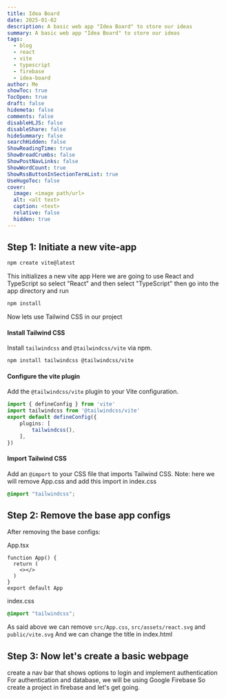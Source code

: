 ```yaml
---
title: Idea Board
date: 2025-01-02
description: A basic web app "Idea Board" to store our ideas
summary: A basic web app "Idea Board" to store our ideas
tags:
  - blog
  - react
  - vite
  - typescript
  - firebase
  - idea-board
author: Me
showToc: true
TocOpen: true
draft: false
hidemeta: false
comments: false
disableHLJS: false
disableShare: false
hideSummary: false
searchHidden: false
ShowReadingTime: true
ShowBreadCrumbs: false
ShowPostNavLinks: false
ShowWordCount: true
ShowRssButtonInSectionTermList: true
UseHugoToc: false
cover:
  image: <image path/url>
  alt: <alt text>
  caption: <text>
  relative: false
  hidden: true
---
```

## Step 1: Initiate a new vite-app
```bash
npm create vite@latest
```
This initializes a new vite app
Here we are going to use React and TypeScript
so select "React" and then select "TypeScript"
then go into the app directory and run 
```bash
npm install
```
Now lets use Tailwind CSS in our project
#### Install Tailwind CSS
Install `tailwindcss` and `@tailwindcss/vite` via npm.
```bash
npm install tailwindcss @tailwindcss/vite
```
#### Configure the vite plugin
Add the `@tailwindcss/vite` plugin to your Vite configuration.
```ts
import { defineConfig } from 'vite'
import tailwindcss from '@tailwindcss/vite'
export default defineConfig({
	plugins: [
	    tailwindcss(),
	],
})
```
#### Import Tailwind CSS
Add an `@import` to your CSS file that imports Tailwind CSS.
Note: here we will remove App.css
and add this import in index.css
```css
@import "tailwindcss";
```
## Step 2: Remove the base app configs
After removing the base configs:

App.tsx
```tsx
function App() {
  return (
    <></>
  )
}
export default App
```

index.css
```css
@import "tailwindcss";
```

As said above we can remove `src/App.css`, `src/assets/react.svg` and `public/vite.svg`
And we can change the title in index.html

## Step 3: Now let's create a basic webpage
create a nav bar that shows options to login and implement authentication
For authentication and database, we will be using Google Firebase
So create a project in firebase and let's get going.